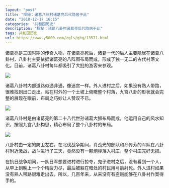 ```yaml
---
layout: "post"
title: "探秘：诸葛八卦村诸葛亮后代隐居于此"
date: "2018-12-17 16:15"
categories: "共和国历史"
description: "探秘：诸葛八卦村诸葛亮后代隐居于此"
tags: 共和国历史
url: https://www.y5000.com/zgls/ghg/13571.html
---
```






诸葛亮是三国时期的传奇人物，在诸葛亮死后，诸葛一代的后人主要隐居在诸葛八卦村，八卦村主要依据诸葛亮的八阵图布局而成，形成了独一无二的古代村落文化。目前，诸葛八卦村每年都吸引了大批的游客来参观。

![](https://img.y5000.com/uploads/allimg/170215/11453LM6-0.jpg)

诸葛八卦村内部道路似通非通，像迷宫一样。外人进村之后，如果没有熟人带路，很难找到出口走出。站在村外的一个土坡上俯瞰整个村落，九宫八卦的形状就会完整的展现在眼前，布局之巧妙让人赞叹不已。

![](https://img.y5000.com/uploads/allimg/170215/11453K110-1.jpg)

诸葛八卦村是由诸葛亮的第二十八代世孙诸葛大狮布局而成，他运用自己的风水知识，按照九宫八卦构思，精心布局了整个八卦村的布局。

![](https://img.y5000.com/uploads/allimg/170215/11453K157-2.jpg)

八卦村由一定的防卫左右，在北伐战争期间，肖劲光的部队和孙传芳的军队在八卦村附近激战，战斗进行了三天，竟然没有一颗炮弹落入村庄，整个村庄完好无损。

在抗日战争期间，一队日军想要进村进行掠夺，鬼子进村之后，没有看到一个人，从早上到晚上一个个精疲力尽，最后被躲在暗处的村民用弓箭射死。外人进村如果没有熟人带路很难走出去，所以，几百年来，从来没有有盗贼能够在八卦村作案得手的。
